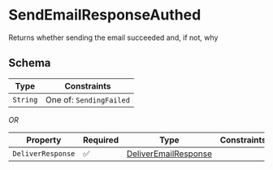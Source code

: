 # SendEmailResponseAuthed

Returns whether sending the email succeeded and, if not, why

## Schema

| Type | Constraints |
| --- | --- |
| `String` | One of: `SendingFailed` |

*OR*

| Property | Required | Type | Constraints |
| --- | --- | --- | --- |
| `DeliverResponse` | ✅ | [DeliverEmailResponse](../../../routes/foreign/deliver_email/DeliverEmailResponse.md) |     | 


